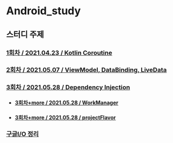 # Android_study
## 스터디 주제
### [1회차 / 2021.04.23 / Kotlin Coroutine](https://github.com/leeHana21/Android_study/blob/main/kotlin_coroutine_organize.md)

### [2회차 / 2021.05.07 / ViewModel, DataBinding, LiveData](https://github.com/leeHana21/Android_study/blob/main/viewModel_dataBinding_liveData_organize.md)

### [3회차 / 2021.05.28 / Dependency Injection](https://github.com/leeHana21/Android_study/blob/main/dependency_injection_organize.md)
  * #### [3회차+more / 2021.05.28 / WorkManager](https://github.com/leeHana21/Android_study/blob/main/workManager_organize.md)
  * #### [3회차+more / 2021.05.28 / projectFlavor](https://github.com/leeHana21/Android_study/blob/main/android_flavor_organize.md)


### [구글I/O 정리]()

